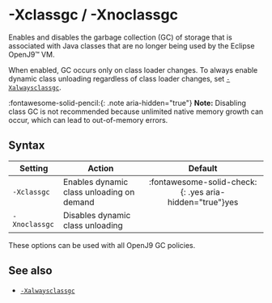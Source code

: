 <!--
* Copyright (c) 2017, 2024 IBM Corp. and others
*
* This program and the accompanying materials are made
* available under the terms of the Eclipse Public License 2.0
* which accompanies this distribution and is available at
* https://www.eclipse.org/legal/epl-2.0/ or the Apache
* License, Version 2.0 which accompanies this distribution and
* is available at https://www.apache.org/licenses/LICENSE-2.0.
*
* This Source Code may also be made available under the
* following Secondary Licenses when the conditions for such
* availability set forth in the Eclipse Public License, v. 2.0
* are satisfied: GNU General Public License, version 2 with
* the GNU Classpath Exception [1] and GNU General Public
* License, version 2 with the OpenJDK Assembly Exception [2].
*
* [1] https://www.gnu.org/software/classpath/license.html
* [2] https://openjdk.org/legal/assembly-exception.html
*
* SPDX-License-Identifier: EPL-2.0 OR Apache-2.0 OR GPL-2.0-only WITH Classpath-exception-2.0 OR GPL-2.0-only WITH OpenJDK-assembly-exception-1.0
-->

# -Xclassgc / -Xnoclassgc

Enables and disables the garbage collection (GC) of storage that is associated with Java classes that are no longer being used by the Eclipse OpenJ9&trade; VM.

When enabled, GC occurs only on class loader changes. To always enable dynamic class unloading regardless of class loader changes, set [`-Xalwaysclassgc`](xalwaysclassgc.md).

:fontawesome-solid-pencil:{: .note aria-hidden="true"} **Note:** Disabling class GC is not recommended because unlimited native memory growth can occur, which can lead to out-of-memory errors.

## Syntax

| Setting      | Action     | Default                                                                            |
|--------------|------------|:----------------------------------------------------------------------------------:|
|`-Xclassgc`   | Enables dynamic class unloading on demand  | :fontawesome-solid-check:{: .yes aria-hidden="true"}<span class="sr-only">yes</span> |
|`-Xnoclassgc` | Disables dynamic class unloading |                                                                                    |

These options can be used with all OpenJ9 GC policies.

## See also

- [`-Xalwaysclassgc`](xalwaysclassgc.md)

<!-- ==== END OF TOPIC ==== xclassgc.md ==== -->
<!-- ==== END OF TOPIC ==== xnoclassgc.md ==== -->
